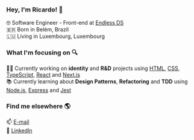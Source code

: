 ### Hey, I'm Ricardo! 👋

🤓 Software Engineer - Front-end at [Endless DS](https://endlessds.com/) <br>
🇧🇷 Born in Belém, Brazil <br>
🇱🇺 Living in Luxembourg, Luxembourg <br>

### What I'm focusing on 🔍

👨‍💻 Currently working on <strong>identity</strong> and <strong>R&D</strong> projects using [HTML](https://developer.mozilla.org/en-US/docs/Web/HTML), [CSS](https://developer.mozilla.org/en-US/docs/Web/CSS), [TypeScript](https://www.typescriptlang.org), [React](https://reactjs.org) and [Next.js](https://nextjs.org) <br>
📚 Currently learning about <strong>Design Patterns</strong>, <strong>Refactoring</strong> and <strong>TDD</strong> using [Node.js](https://nodejs.org), [Express](https://expressjs.com) and [Jest](https://jestjs.io) <br>

### Find me elsewhere 🌎

📫 [E-mail](mailto:rbarrosmiguez@gmail.com) <br>
💼 [LinkedIn](https://www.linkedin.com/in/rbarrosmiguez) <br>
